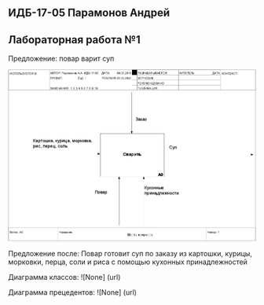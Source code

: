 ## ИДБ-17-05 Парамонов Андрей
## Лабораторная работа №1

Предложение: повар варит суп

![None](https://github.com/aeprmnv/aeprmnv.github.io/blob/master/model.png)

Предложение после: Повар готовит суп по заказу из картошки, курицы, морковки, перца, соли и риса с помощью кухонных принадлежностей

Диаграмма классов:
![None] (url)

Диаграмма прецедентов:
![None] (url)
